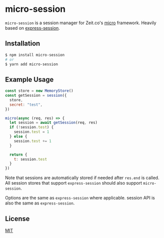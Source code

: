 # micro-session

`micro-session` is a session manager for Zeit.co's [micro](https://github.com/zeit/micro) framework. Heavily based on [express-session](https://github.com/expressjs/session).

## Installation

```bash
$ npm install micro-session
# or
$ yarn add micro-session
```

## Example Usage

```javascript
const store = new MemoryStore()
const getSession = session({
  store,
  secret: "test",
})

micro(async (req, res) => {
  let session = await getSession(req, res)
  if (!session.test) {
    session.test = 1
  } else {
    session.test += 1
  }

  return {
    t: session.test
  }
})
```

Note that sessions are automatically stored if needed after `res.end` is called. All session stores that support `express-session` should also support `micro-session`.

Options are the same as `express-session` where applicable. session API is also the same as `express-session`.

## License

[MIT](LICENSE)
